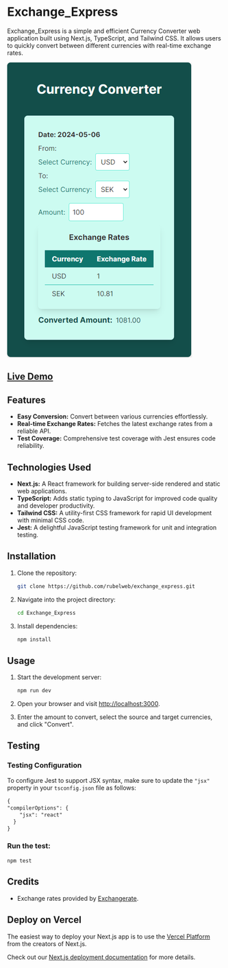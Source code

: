 # Exchange_Express

Exchange_Express is a simple and efficient Currency Converter web application built using Next.js, TypeScript, and Tailwind CSS. It allows users to quickly convert between different currencies with real-time exchange rates.

![alt text](image.png)

## [Live Demo](https://exchange-express-ffztcwt2v-rubelwebs-projects.vercel.app/)

## Features

-   **Easy Conversion:** Convert between various currencies effortlessly.
-   **Real-time Exchange Rates:** Fetches the latest exchange rates from a reliable API.
-   **Test Coverage:** Comprehensive test coverage with Jest ensures code reliability.

## Technologies Used

-   **Next.js:** A React framework for building server-side rendered and static web applications.
-   **TypeScript:** Adds static typing to JavaScript for improved code quality and developer productivity.
-   **Tailwind CSS:** A utility-first CSS framework for rapid UI development with minimal CSS code.
-   **Jest:** A delightful JavaScript testing framework for unit and integration testing.

## Installation

1. Clone the repository:

    ```bash
    git clone https://github.com/rubelweb/exchange_express.git
    ```

2. Navigate into the project directory:

    ```bash
    cd Exchange_Express
    ```

3. Install dependencies:

    ```bash
    npm install
    ```

## Usage

1. Start the development server:

    ```bash
    npm run dev
    ```

2. Open your browser and visit [http://localhost:3000](http://localhost:3000).

3. Enter the amount to convert, select the source and target currencies, and click "Convert".

## Testing

### Testing Configuration

To configure Jest to support JSX syntax, make sure to update the `"jsx"` property in your `tsconfig.json` file as follows:

    {
    "compilerOptions": {
        "jsx": "react"
      }
    }

### Run the test:

    npm test

## Credits

-   Exchange rates provided by [Exchangerate](https://api.exchangerate-api.com).

## Deploy on Vercel

The easiest way to deploy your Next.js app is to use the [Vercel Platform](https://vercel.com/new?utm_medium=default-template&filter=next.js&utm_source=create-next-app&utm_campaign=create-next-app-readme) from the creators of Next.js.

Check out our [Next.js deployment documentation](https://nextjs.org/docs/deployment) for more details.
